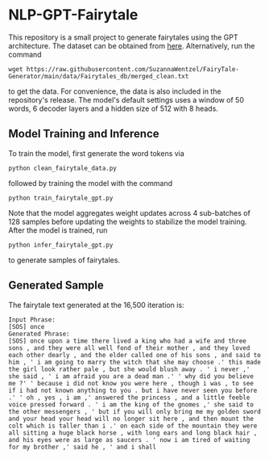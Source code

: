 # NLP-GPT-Fairytale
This repository is a small project to generate fairytales using the GPT architecture. The dataset can be obtained from [here]( https://raw.githubusercontent.com/SuzannaWentzel/FairyTale-Generator/main/data/Fairytales_db/merged_clean.txt). Alternatively, run the command
```
wget https://raw.githubusercontent.com/SuzannaWentzel/FairyTale-Generator/main/data/Fairytales_db/merged_clean.txt
```
to get the data. For convenience, the data is also included in the repository's release. The model's default settings uses a window of 50 words, 6 decoder layers and a hidden size of 512 with 8 heads.

## Model Training and Inference
To train the model, first generate the word tokens via
```
python clean_fairytale_data.py
```
followed by training the model with the command
```
python train_fairytale_gpt.py
```
Note that the model aggregates weight updates across 4 sub-batches of 128 samples before updating the weights to stabilize the model training. After the model is trained, run
```
python infer_fairytale_gpt.py
```
to generate samples of fairytales. 

## Generated Sample
The fairytale text generated at the 16,500 iteration is:
```
Input Phrase:
[SOS] once
Generated Phrase:
[SOS] once upon a time there lived a king who had a wife and three sons , and they were all well fond of their mother , and they loved each other dearly , and the elder called one of his sons , and said to him , ' i am going to marry the witch that she may choose .' this made the girl look rather pale , but she would blush away . ' i never ,' she said , ' i am afraid you are a dead man .' ' why did you believe me ?' ' because i did not know you were here , though i was , to see if i had not known anything to you . but i have never seen you before .' ' oh , yes , i am ,' answered the princess , and a little feeble voice pressed forward . ' i am the king of the gnomes ,' she said to the other messengers , ' but if you will only bring me my golden sword and your head your head will no longer sit here , and then mount the colt which is taller than i .' on each side of the mountain they were all sitting a huge black horse , with long ears and long black hair , and his eyes were as large as saucers . ' now i am tired of waiting for my brother ,' said he , ' and i shall
```
